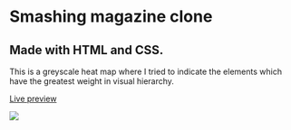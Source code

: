 # Smashing magazine clone

## Made with HTML and CSS.

This is a greyscale heat map where I tried to indicate the elements which have the greatest weight in visual hierarchy.

<a href="https://ionutianchis.github.io/greyscale-heatmap/">Live preview</a>

<img src='images/project-preview.png'>
